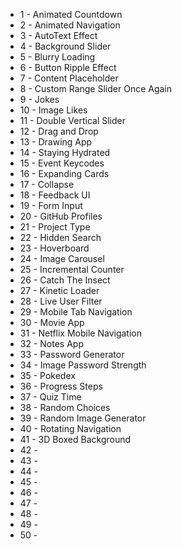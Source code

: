- 1 - Animated Countdown
- 2 - Animated Navigation
- 3 - AutoText Effect
- 4 - Background Slider
- 5 - Blurry Loading
- 6 - Button Ripple Effect
- 7 - Content Placeholder
- 8 - Custom Range Slider Once Again
- 9 - Jokes
- 10 - Image Likes
- 11 - Double Vertical Slider
- 12 - Drag and Drop
- 13 - Drawing App
- 14 - Staying Hydrated
- 15 - Event Keycodes
- 16 - Expanding Cards
- 17 - Collapse
- 18 - Feedback UI
- 19 - Form Input
- 20 - GitHub Profiles
- 21 - Project Type
- 22 - Hidden Search
- 23 - Hoverboard
- 24 - Image Carousel
- 25 - Incremental Counter
- 26 - Catch The Insect
- 27 - Kinetic Loader
- 28 - Live User Filter
- 29 - Mobile Tab Navigation
- 30 - Movie App
- 31 - Netflix Mobile Navigation
- 32 - Notes App
- 33 - Password Generator
- 34 - Image Password Strength
- 35 - Pokedex
- 36 - Progress Steps
- 37 - Quiz Time
- 38 - Random Choices
- 39 - Random Image Generator
- 40 - Rotating Navigation
- 41 - 3D Boxed Background
- 42 -
- 43 -
- 44 -
- 45 -
- 46 -
- 47 -
- 48 -
- 49 -
- 50 -
